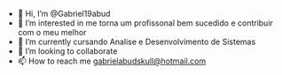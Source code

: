 - 👋 Hi, I’m @Gabriel19abud
- 👀 I’m interested in  me torna um profissonal bem sucedido e  contribuir com o meu melhor
- 🌱 I’m currently cursando Analise e Desenvolvimento de Sistemas
- 💞️ I’m looking to collaborate 
- 📫 How to reach me  gabrielabudskull@hotmail.com
<!---
Gabriel19abud/Gabriel19abud is a ✨ special ✨ repository because its `README.md` (this file) appears on your GitHub profile.
You can click the Preview link to take a look at your changes.
--->
